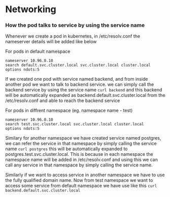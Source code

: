 # Networking

### How the pod talks to service by using the service name
Whenever we create a pod in kubernetes, in /etc/resolv.conf the nameserver details will be added like below

For pods in default namespace
```
nameserver 10.96.0.10
search default.svc.cluster.local svc.cluster.local cluster.local
options ndots:5
```
If we created one pod with service named backend, and from inside another pod we want to talk to backend service. we can simply call the backend service by using the service name `curl backend` and this backend will be automatically expanded as backend.default.svc.cluster.local from the /etc/resolv.conf and able to reach the backend service

For pods in diffrent namespace (eg. namespace name - test)
```
nameserver 10.96.0.10
search test.svc.cluster.local svc.cluster.local cluster.local
options ndots:5

```

Similary for another namespace we have created service named postgres, we can refer the service in that namespace by simply calling the service name `curl postgres` this will be automatically expanded to postgres.test.svc.cluster.local. This is because in each namespace the namespace name will be added in /etc/resolv.conf and using this we can call any service in that namespace by simply calling the service name.

Similarly if we want to access service in another namespace we have to use the fully qualified domain name. Now from test namespace we want to access some service from default namespace we have use like this `curl backend.default.svc.cluster.local` 
